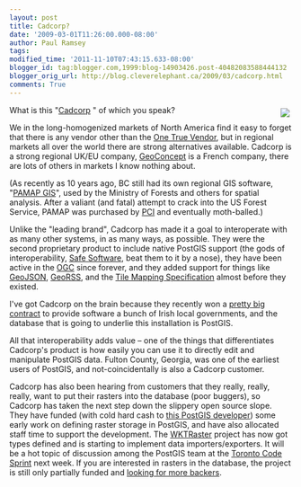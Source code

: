 ```yaml
---
layout: post
title: Cadcorp?
date: '2009-03-01T11:26:00.000-08:00'
author: Paul Ramsey
tags: 
modified_time: '2011-11-10T07:43:15.633-08:00'
blogger_id: tag:blogger.com,1999:blog-14903426.post-40482083588444132
blogger_orig_url: http://blog.cleverelephant.ca/2009/03/cadcorp.html
comments: True
---
```


<img src="http://www.unigis.org/gisruk_2008/images/cadcorp.gif" style="float:right;padding:5px;"/>What is this  "[Cadcorp](http://www.cadcorp.com) " of which you speak?

We in the long-homogenized markets of North America find it easy to forget that there is any vendor other than the [One True Vendor](http://www.esri.com/), but in regional markets all over the world there are strong alternatives available.  Cadcorp is a strong regional UK/EU company, [GeoConcept](http://www.geoconcept.com) is a French company, there are lots of others in markets I know nothing about.

(As recently as 10 years ago, BC still had its own regional GIS software, "[PAMAP GIS](http://www.pci.on.ca/announce-archive/msg00019.html)", used by the Ministry of Forests and others for spatial analysis. After a valiant (and fatal) attempt to crack into the US Forest Service, PAMAP was purchased by [PCI](http://www.pcigeomatics.com) and eventually moth-balled.)

Unlike the "leading brand", Cadcorp has made it a goal to interoperate with as many other systems, in as many ways, as possible. They were the second proprietary product to include native PostGIS support (the gods of interoperability, [Safe Software](http://www.safe.com), beat them to it by a nose), they have been active in the [OGC](http://www.opengeospatial.org/) since forever, and they added support for things like [GeoJSON](http://geojson.org), [GeoRSS](http://georss.org), and the [Tile Mapping Specification](http://wiki.osgeo.org/wiki/Tile_Map_Service_Specification) almost before they existed.

I've got Cadcorp on the brain because they recently won a [pretty big contract](http://govm.geospatial-solutions.com/gssgovm/Government+&+Military+News/Cadcorp-to-Provide-GIS-to-Consortium-of-Irish-Loca/ArticleStandard/Article/detail/572548?ref=25) to provide software a bunch of Irish local governments, and the database that is going to underlie this installation is PostGIS. 

All that interoperability adds value &ndash; one of the things that differentiates Cadcorp's product is how easily you can use it to directly edit and manipulate PostGIS data. Fulton County, Georgia, was one of the earliest users of PostGIS, and not-coincidentally is also a Cadcorp customer.

Cadcorp has also been hearing from customers that they really, really, really, want to put their rasters into the database (poor buggers), so Cadcorp has taken the next step down the slippery open source slope. They have funded (with cold hard cash to [this PostGIS developer](http://strk.keybit.net/projects/WKTRaster/index.html)) some early work on defining raster storage in PostGIS, and have also allocated staff time to support the development.  The [WKTRaster](http://postgis.net/support/wiki/index.php?WKTRasterHomePage) project has now got types defined and is starting to implement data importers/exporters. It will be a hot topic of discussion among the PostGIS team at the [Toronto Code Sprint](http://wiki.osgeo.org/wiki/Toronto_Code_Sprint_2009) next week.  If you are interested in rasters in the database, the project is still only partially funded and [looking for more backers](http://strk.keybit.net/projects/WKTRaster/index.html).

